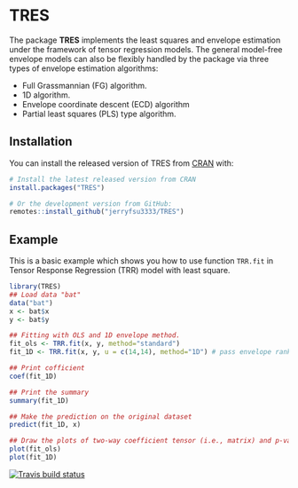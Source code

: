 
# TRES

<!-- badges: start -->
<!-- badges: end -->

The package **TRES** implements the least squares and envelope estimation under the framework of tensor regression models. The general model-free envelope models can also be flexibly handled by the package via three types of envelope estimation algorithms: 
- Full Grassmannian (FG) algorithm.
- 1D algorithm.
- Envelope coordinate descent (ECD) algorithm
- Partial least squares (PLS) type algorithm.

## Installation

You can install the released version of TRES from [CRAN](https://CRAN.R-project.org) with:

``` r
# Install the latest released version from CRAN
install.packages("TRES")

# Or the development version from GitHub:
remotes::install_github("jerryfsu3333/TRES")
```

## Example

This is a basic example which shows you how to use function `TRR.fit` in Tensor Response Regression (TRR) model with least square.

``` r
library(TRES)
## Load data "bat"
data("bat")
x <- bat$x
y <- bat$y

## Fitting with OLS and 1D envelope method.
fit_ols <- TRR.fit(x, y, method="standard")
fit_1D <- TRR.fit(x, y, u = c(14,14), method="1D") # pass envelope rank (14,14)

## Print cofficient
coef(fit_1D)

## Print the summary
summary(fit_1D)

## Make the prediction on the original dataset
predict(fit_1D, x)

## Draw the plots of two-way coefficient tensor (i.e., matrix) and p-value tensor.
plot(fit_ols)
plot(fit_1D)
```

 <!-- badges: start -->
  [![Travis build status](https://travis-ci.org/jerryfsu3333/TRES.svg?branch=master)](https://travis-ci.org/jerryfsu3333/TRES)
  <!-- badges: end -->

